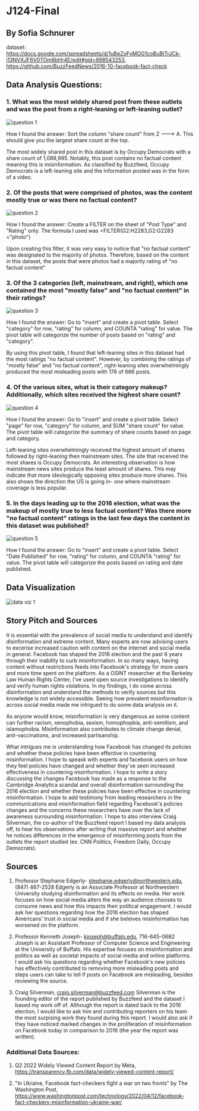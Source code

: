 # J124-Final
## By Sofia Schnurer

dataset: https://docs.google.com/spreadsheets/d/1uBeZoFyMGG1coBuBjTrJCk-j13NVXJF6V0TOm8bHr4E/edit#gid=898543253, https://github.com/BuzzFeedNews/2016-10-facebook-fact-check

## Data Analysis Questions: 

### 1. What was the most widely shared post from these outlets and was the post from a right-leaning or left-leaning outlet?
![question 1](https://github.com/sofia-sch24/J124-Final/blob/38b657e356eb6115e4d488d6f774240a59e3e500/question%201.png)

How I found the answer: Sort the column "share count" from Z ---> A. This should give you the largest share count at the top. 

The most widely shared post in this dataset is by Occupy Democrats with a share count of 1,088,995. Notably, this post contains no factual content meaning this is misinformation. As classified by Buzzfeed, Occupy Democrats is a left-leaning site and the information posted was in the form of a video. 

### 2. Of the posts that were comprised of photos, was the content mostly true or was there no factual content?
![question 2](https://github.com/sofia-sch24/J124-Final/blob/354224851dce37137bd0c0de1953599ec0d7fcdb/question%202.png)

How I found the answer: Create a FILTER on the sheet of "Post Type" and "Rating" only. The formula I used was =FILTER(G2:H2283,G2:G2283 ="photo")

Upon creating this filter, it was very easy to notice that "no factual content" was designated to the majority of photos. Therefore, based on the content in this dataset, the posts that were photos had a majority rating of "no factual content"

### 3. Of the 3 categories (left, mainstream, and right), which one contained the most "mostly false" and "no factual content" in their ratings?
![question 3](https://github.com/sofia-sch24/J124-Final/blob/e774a377651c849f29ec23442b525055770d7362/question%203.png)

How I found the answer: Go to "insert" and create a pivot table. Select "category" for row, "rating" for column, and COUNTA "rating" for value. The pivot table will categorize the number of posts based on "rating" and "category". 

By using this pivot table, I found that left-leaning sites in this dataset had the most ratings "no factual content". However, by combining the ratings of "mostly false" and "no factual content", right-leaning sites overwhelmingly produced the most misleading posts with 178 of 666 posts. 

### 4. Of the various sites, what is their category makeup? Additionally, which sites received the highest share count?
![question 4](https://github.com/sofia-sch24/J124-Final/blob/16cd3e56b60a4b3f5f0eafe816b785bdc1f4c1c2/question%204.png)

How I found the answer: Go to "insert" and create a pivot table. Select "page" for row, "category" for column, and  SUM "share count" for value. The pivot table will categorize the summary of share counts based on page and category. 

Left-leaning sites overwhelmingly received the highest amount of shares followed by right-leaning then mainstream sites. The site that received the most shares is Occupy Democrats. An interesting observation is how mainstream news sites produce the least amount of shares. This may indicate that more ideologically opposing sites produce more shares. This also shows the direction the US is going in- one where mainstream coverage is less popular.  

### 5. In the days leading up to the 2016 election, what was the makeup of mostly true to less factual content? Was there more "no factual content" ratings in the last few days the content in this dataset was published?
![question 5](https://github.com/sofia-sch24/J124-Final/blob/9db8c4b39ffdcf308ba7e1e1db0c0c75f12250a5/question%205.png)

How I found the answer: Go to "insert" and create a pivot table. Select "Date Published" for row, "rating" for column, and COUNTA "rating" for value. The pivot table will categorize the posts based on rating and date published. 

## Data Visualization

![data viz 1](https://github.com/sofia-sch24/J124-Final/blob/54c9e9b3a75f4f50171ed7fce0e37dfa664f184c/data%20viz%201.png)


## Story Pitch and Sources

It is essential with the prevalence of social media to understand and identify disinformation and extreme content. Many experts are now advising users to excerise increased caution with content on the internet and social media in general. Facebook has shaped the 2016 election and the past 6 years through their inability to curb misinformation. In so many ways, having content without restrictions feeds into Facebook's strategy for more users and more time spent on the platform. As a OSINT researcher at the Berkeley Law Human Rights Center, I've used open source investigations to identify and verify human rights violations. In my findings, I do come across disinformation and understand the methods to verify sources but this knowledge is not widely accessible. Seeing how prevalent misinformation is across social media made me intrigued to do some data analysis on it. 

As anyone would know, misinformation is very dangerous as some content can further racism, xenophobia, sexism, homophopbia, anti-semitism, and islamophobia. Misinformation also contributes to climate change denial, anti-vaccinations, and increased partisanship. 

What intrigues me is understanding how Facebook has changed its policies and whether these policies have been effective in countering misinformation. I hope to speask with experts and facebook users on how they feel policies have changed and whether they've seen increased effectiveness in countering misinformation. I hope to write a story discussing the changes Facebook has made as a response to the Cambridge Analytica scandal and overall disinformation surrounding the 2016 election and whether these policies have been effective in countering misinformation. I hope to add testimony from leading researchers in the communications and misinformation field regarding Facebook's policies changes and the concerns these researchers have over the lack of awareness surrounding misinformation. I hope to also interview Craig Silverman, the co-author of the Buzzfeed report I based my data analysis off, to hear his observations after writing that massive report and whether he notices differences in the emergence of misinforming posts from the outlets the report studied (ex. CNN Politics, Freedom Daily, Occupy Democrats). 

## Sources

1. Professor Stephanie Edgerly- stephanie.edgerly@northwestern.edu, (847) 467-2528
Edgerly is an Associate Professor at Northwestern University studying disinformation and its effects on media. Her work focuses on how social media alters the way an audience chooses to consume news and how this impacts their political engagement. I would ask her questions regarding how the 2016 election has shaped Americans' trust in social media and if she beleives misinformation has worsened on the platform. 

2. Professor Kenneth Joseph- kjoseph@buffalo.edu, 716-645-0682
Joseph is an Assistant Professor of Computer Science and Engineering at the University of Buffalo. His expertise focuses on misinformation and politics as well as societal impacts of social media and online platforms. I would ask his questions regarding whether Facebook's new policies has effectively contributed to removing more misleading posts and steps users can take to tell if posts on Facebook are misleading, besides reviewing the source. 

3. Craig Silverman, craig.silverman@buzzfeed.com
Silverman is the founding editor of the report published by Buzzfeed and the dataset I based my work off of. Although the report is dated back to the 2016 election, I would like to ask him and contributing reporters on his team the most surpising work they found during this report. I would also ask if they have noticed marked changes in the proliferation of misinformation on Facebook today in comparison to 2016 (the year the report was written). 

### Additional Data Sources: 

1. Q2 2022 Widely Viewed Content Report by Meta, https://transparency.fb.com/data/widely-viewed-content-report/

2. "In Ukraine, Facebook fact-checkers fight a war on two fronts" by The Washington Post, https://www.washingtonpost.com/technology/2022/04/12/facebook-fact-checkers-misinformation-ukraine-war/
